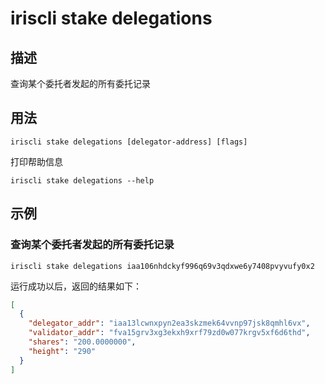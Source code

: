 # iriscli stake delegations

## 描述

查询某个委托者发起的所有委托记录

## 用法

```
iriscli stake delegations [delegator-address] [flags]
```
打印帮助信息
```
iriscli stake delegations --help
```

## 示例

### 查询某个委托者发起的所有委托记录

```
iriscli stake delegations iaa106nhdckyf996q69v3qdxwe6y7408pvyvufy0x2
```

运行成功以后，返回的结果如下：

```json
[
  {
    "delegator_addr": "iaa13lcwnxpyn2ea3skzmek64vvnp97jsk8qmhl6vx",
    "validator_addr": "fva15grv3xg3ekxh9xrf79zd0w077krgv5xf6d6thd",
    "shares": "200.0000000",
    "height": "290"
  }
]
```
